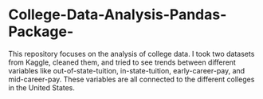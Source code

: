 # College-Data-Analysis-Pandas-Package-
This repository focuses on the analysis of college data. I took two datasets from Kaggle, cleaned them, and tried to see trends between different variables like out-of-state-tuition, in-state-tuition, early-career-pay, and mid-career-pay. These variables are all connected to the different colleges in the United States.
